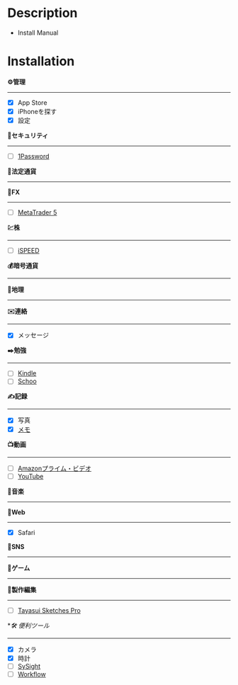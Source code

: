 # Description
- Install Manual

# Installation
**⚙管理**
- - -
- [x] App Store
- [x] iPhoneを探す
- [x] 設定

**🚨セキュリティ**
- - -
- [ ] [1Password](https://itunes.apple.com/jp/app/1password/id568903335?mt=8)

**🐚法定通貨**
- - -
**💸FX**
- - -
- [ ] [MetaTrader 5](https://itunes.apple.com/jp/app/metatrader-5/id413251709?mt=8)

**💹株**
- - -
- [ ] [iSPEED](https://itunes.apple.com/jp/app/ispeed-for-ipad-%E6%A5%BD%E5%A4%A9%E8%A8%BC%E5%88%B8%E3%81%AE%E6%A0%AA%E3%82%A2%E3%83%97%E3%83%AA/id421798565?mt=8)

**💰暗号通貨**
- - -
**🌋地理**
- - -
**✉️連絡**
- - -
- [x] メッセージ

**✒️勉強**
- - -
- [ ] [Kindle](https://itunes.apple.com/jp/app/kindle/id302584613?mt=8)
- [ ] [Schoo](https://itunes.apple.com/jp/app/schoo-%E5%8B%95%E7%94%BB%E5%AD%A6%E7%BF%92%E3%82%A2%E3%83%97%E3%83%AA/id903311774?mt=8)

**✍️記録**
- - -
- [x] 写真
- [x] [メモ](https://itunes.apple.com/jp/app/%E3%83%A1%E3%83%A2/id1110145109?mt=8)

**📺動画**
- - -
- [ ] [Amazonプライム・ビデオ](https://itunes.apple.com/jp/app/amazon%E3%83%97%E3%83%A9%E3%82%A4%E3%83%A0-%E3%83%93%E3%83%87%E3%82%AA/id777564327?mt=8)
- [ ] [YouTube](https://itunes.apple.com/jp/app/youtube-%E8%A6%8B%E3%81%A6%E8%81%B4%E3%81%8F/id544007664?mt=8)

**🎷音楽**
- - -
**🏃Web**
- - -
- [x] Safari

**📵SNS**
- - -
**🎲ゲーム**
- - -
**🎨製作編集**
- - -
- [ ] [Tayasui Sketches Pro](https://itunes.apple.com/jp/app/tayasui-sketches-pro/id671867510?mt=8)

**🛠 便利ツール*
- - -
- [x] カメラ
- [x] 時計
- [ ] [SySight](https://itunes.apple.com/jp/app/sysight/id568731681?mt=8)
- [ ] [Workflow](https://itunes.apple.com/jp/app/workflow/id915249334?mt=8)
